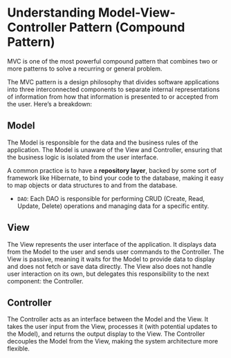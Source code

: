 # Understanding Model-View-Controller Pattern (Compound Pattern)

MVC is one of the most powerful compound pattern that combines two or more patterns to solve a recurring or general problem.

The MVC pattern is a design philosophy that divides software applications into three interconnected components to separate internal representations of information from how that information is presented to or accepted from the user. Here’s a breakdown:

## Model

The Model is responsible for the data and the business rules of the application. The Model is unaware of the View and Controller, ensuring that the business logic is isolated from the user interface.

A common practice is to have a **repository layer**, backed by some sort of framework like Hibernate, to bind your code to the database, making it easy to map objects or data structures to and from the database.

- `DAO`: Each DAO is responsible for performing CRUD (Create, Read, Update, Delete) operations and managing data for a specific entity.

## View

The View represents the user interface of the application. It displays data from the Model to the user and sends user commands to the Controller. The View is passive, meaning it waits for the Model to provide data to display and does not fetch or save data directly. The View also does not handle user interaction on its own, but delegates this responsibility to the next component: the Controller.

## Controller

The Controller acts as an interface between the Model and the View. It takes the user input from the View, processes it (with potential updates to the Model), and returns the output display to the View. The Controller decouples the Model from the View, making the system architecture more flexible.
